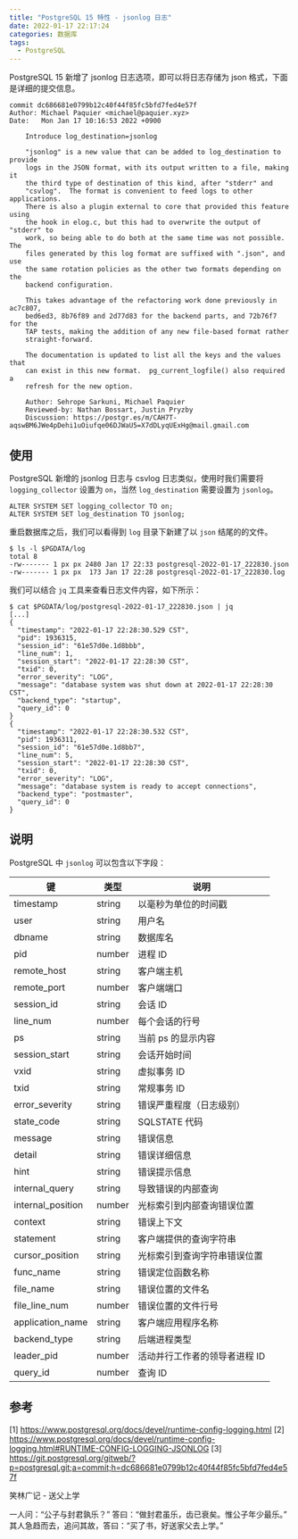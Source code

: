 ```yaml
---
title: "PostgreSQL 15 特性 - jsonlog 日志"
date: 2022-01-17 22:17:24
categories: 数据库
tags:
  - PostgreSQL
---
```


PostgreSQL 15 新增了 jsonlog 日志选项，即可以将日志存储为 json 格式，下面是详细的提交信息。

	commit dc686681e0799b12c40f44f85fc5bfd7fed4e57f
	Author: Michael Paquier <michael@paquier.xyz>
	Date:   Mon Jan 17 10:16:53 2022 +0900

	    Introduce log_destination=jsonlog

	    "jsonlog" is a new value that can be added to log_destination to provide
	    logs in the JSON format, with its output written to a file, making it
	    the third type of destination of this kind, after "stderr" and
	    "csvlog".  The format is convenient to feed logs to other applications.
	    There is also a plugin external to core that provided this feature using
	    the hook in elog.c, but this had to overwrite the output of "stderr" to
	    work, so being able to do both at the same time was not possible.  The
	    files generated by this log format are suffixed with ".json", and use
	    the same rotation policies as the other two formats depending on the
	    backend configuration.

	    This takes advantage of the refactoring work done previously in ac7c807,
	    bed6ed3, 8b76f89 and 2d77d83 for the backend parts, and 72b76f7 for the
	    TAP tests, making the addition of any new file-based format rather
	    straight-forward.

	    The documentation is updated to list all the keys and the values that
	    can exist in this new format.  pg_current_logfile() also required a
	    refresh for the new option.

	    Author: Sehrope Sarkuni, Michael Paquier
	    Reviewed-by: Nathan Bossart, Justin Pryzby
	    Discussion: https://postgr.es/m/CAH7T-aqswBM6JWe4pDehi1uOiufqe06DJWaU5=X7dDLyqUExHg@mail.gmail.com

<!--more-->

## 使用

PostgreSQL 新增的 jsonlog 日志与 csvlog 日志类似，使用时我们需要将 `logging_collector` 设置为 `on`，当然 `log_destination` 需要设置为 `jsonlog`。

```
ALTER SYSTEM SET logging_collector TO on;
ALTER SYSTEM SET log_destination TO jsonlog;
```

重启数据库之后，我们可以看得到 `log` 目录下新建了以 `json` 结尾的的文件。

```shell
$ ls -l $PGDATA/log
total 8
-rw------- 1 px px 2480 Jan 17 22:33 postgresql-2022-01-17_222830.json
-rw------- 1 px px  173 Jan 17 22:28 postgresql-2022-01-17_222830.log
```

我们可以结合 `jq` 工具来查看日志文件内容，如下所示：

```shell
$ cat $PGDATA/log/postgresql-2022-01-17_222830.json | jq
[...]
{
  "timestamp": "2022-01-17 22:28:30.529 CST",
  "pid": 1936315,
  "session_id": "61e57d0e.1d8bbb",
  "line_num": 1,
  "session_start": "2022-01-17 22:28:30 CST",
  "txid": 0,
  "error_severity": "LOG",
  "message": "database system was shut down at 2022-01-17 22:28:30 CST",
  "backend_type": "startup",
  "query_id": 0
}
{
  "timestamp": "2022-01-17 22:28:30.532 CST",
  "pid": 1936311,
  "session_id": "61e57d0e.1d8bb7",
  "line_num": 5,
  "session_start": "2022-01-17 22:28:30 CST",
  "txid": 0,
  "error_severity": "LOG",
  "message": "database system is ready to accept connections",
  "backend_type": "postmaster",
  "query_id": 0
}
```

## 说明

PostgreSQL 中 `jsonlog` 可以包含以下字段：

| 键                | 类型   | 说明                          |
|-------------------|--------|-------------------------------|
| timestamp         | string | 以毫秒为单位的时间戳          |
| user              | string | 用户名                        |
| dbname            | string | 数据库名                      |
| pid               | number | 进程 ID                       |
| remote_host       | string | 客户端主机                    |
| remote_port       | number | 客户端端口                    |
| session_id        | string | 会话 ID                       |
| line_num          | number | 每个会话的行号                |
| ps                | string | 当前 ps 的显示内容            |
| session_start     | string | 会话开始时间                  |
| vxid              | string | 虚拟事务 ID                   |
| txid              | string | 常规事务 ID                   |
| error_severity    | string | 错误严重程度（日志级别）      |
| state_code        | string | SQLSTATE 代码                 |
| message           | string | 错误信息                      |
| detail            | string | 错误详细信息                  |
| hint              | string | 错误提示信息                  |
| internal_query    | string | 导致错误的内部查询            |
| internal_position | number | 光标索引到内部查询错误位置    |
| context           | string | 错误上下文                    |
| statement         | string | 客户端提供的查询字符串        |
| cursor_position   | string | 光标索引到查询字符串错误位置  |
| func_name         | string | 错误定位函数名称              |
| file_name         | string | 错误位置的文件名              |
| file_line_num     | number | 错误位置的文件行号            |
| application_name  | string | 客户端应用程序名称            |
| backend_type      | string | 后端进程类型                  |
| leader_pid        | number | 活动并行工作者的领导者进程 ID |
| query_id          | number | 查询 ID                       |

## 参考

[1] https://www.postgresql.org/docs/devel/runtime-config-logging.html
[2] https://www.postgresql.org/docs/devel/runtime-config-logging.html#RUNTIME-CONFIG-LOGGING-JSONLOG
[3] https://git.postgresql.org/gitweb/?p=postgresql.git;a=commit;h=dc686681e0799b12c40f44f85fc5bfd7fed4e57f


<div class="just-for-fun">
笑林广记 - 送父上学

一人问：“公子与封君孰乐？”
答曰：“做封君虽乐，齿已衰矣。惟公子年少最乐。”
其人急趋而去，追问其故，答曰：“买了书，好送家父去上学。”
</div>
